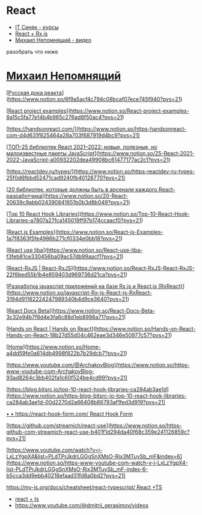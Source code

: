 # React

- [IT Синяк - курсы](https://www.youtube.com/@it-sin9k/playlists)
- [React + Rx.js](https://habr.com/ru/post/251835/)
- [Михаил Непомнящий - видео](https://www.youtube.com/@mishanep/videos)

разобрать что ниже

# [Михаил Непомнящий](https://www.youtube.com/@mishanep/videos)

[[Русская дока реакта](https://reactdev.ru/handbook/tutorial/#setup-option-2-local-development-environment)](https://www.notion.so/6f9a5acf4c794c08bcaf07ece745f940?pvs=21)

[[React project examples](https://reactjsexample.com/)](https://www.notion.so/React-project-examples-8a15c5fa77e14b4b965c276ad8f50ac4?pvs=21)

[https://handsonreact.com/](https://www.notion.so/https-handsonreact-com-d4d631f825464a28a703f687919d4bc9?pvs=21)

[[ТОП-25 библиотек React 2021–2022: новые, полезные, но малоизвестные пакеты JavaScript](https://medium.com/nuances-of-programming/%D1%82%D0%BE%D0%BF-25-%D0%B1%D0%B8%D0%B1%D0%BB%D0%B8%D0%BE%D1%82%D0%B5%D0%BA-react-2021-2022-%D0%BD%D0%BE%D0%B2%D1%8B%D0%B5-%D0%BF%D0%BE%D0%BB%D0%B5%D0%B7%D0%BD%D1%8B%D0%B5-%D0%BD%D0%BE-%D0%BC%D0%B0%D0%BB%D0%BE%D0%B8%D0%B7%D0%B2%D0%B5%D1%81%D1%82%D0%BD%D1%8B%D0%B5-%D0%BF%D0%B0%D0%BA%D0%B5%D1%82%D1%8B-javascript-9e7bd71080f6)](https://www.notion.so/25-React-2021-2022-JavaScript-a00932202dea49908bc61477177ac2c1?pvs=21)

[https://reactdev.ru/types/](https://www.notion.so/https-reactdev-ru-types-25f0d6fbbd52471cad9240fb40128770?pvs=21)

[[20 библиотек, которые должны быть в арсенале каждого React-разработчика](https://highload.today/20-bibliotek-kotorye-dolzhny-byt-v-arsenale-kazhdogo-react-razrabotchika/)](https://www.notion.so/20-React-20639c9abb024390841651b0b3d8b049?pvs=21)

[[Top 10 React Hook Libraries](https://blog.bitsrc.io/top-10-react-hook-libraries-ca284ab3ae1d)](https://www.notion.so/Top-10-React-Hook-Libraries-a7807a27fca145019ff97b174ccaacf0?pvs=21)

[[React.js Examples](https://reactjsexample.com/)](https://www.notion.so/React-js-Examples-1a7f8363f5fe4986b271cf0334e0bb18?pvs=21)

[[React use liba](https://github.com/streamich/react-use)](https://www.notion.so/React-use-liba-f3feb81ce330456ba09ac57db99aacf1?pvs=21)

[[React-RxJS | React-RxJS](https://react-rxjs.org/)](https://www.notion.so/React-RxJS-React-RxJS-22f6bed55b1b4e859403d969736d21ca?pvs=21)

[[Разработка javascript приложений на базе Rx.js и React.js (RxReact)](https://habr.com/ru/post/251835/)](https://www.notion.so/javascript-Rx-js-React-js-RxReact-3194d91162224247989340b4d9ce3640?pvs=21)

[[React Docs Beta](https://beta.reactjs.org/)](https://www.notion.so/React-Docs-Beta-3c32e94b7f8d4e3fa6c88d1eb8998a71?pvs=21)

[[Hands on React | Hands on React](https://handsonreact.com/)](https://www.notion.so/Hands-on-React-Hands-on-React-18b27d55d04c462eae3d346e50977c57?pvs=21)

[[Home](https://react-hook-form.com/)](https://www.notion.so/Home-a4dd59fe0a614db4998f822b7b29dcb7?pvs=21)

[https://www.youtube.com/@ArchakovBlog](https://www.notion.so/https-www-youtube-com-ArchakovBlog-93ad8264c3bb402fa1c60f524be4cd99?pvs=21)

[https://blog.bitsrc.io/top-10-react-hook-libraries-ca284ab3ae1d](https://www.notion.so/https-blog-bitsrc-io-top-10-react-hook-libraries-ca284ab3ae1d-00d2270d2a66408b86793af1fed3d919?pvs=21)

[• 
• https://react-hook-form.com/ React Hook Form](https://www.notion.so/https-react-hook-form-com-React-Hook-Form-a28dda4cb2d84a3b9ea7fcc9bc27542a?pvs=21)

[https://github.com/streamich/react-use](https://www.notion.so/https-github-com-streamich-react-use-b401f1d294da40f68c359e241126859c?pvs=21)

[https://www.youtube.com/watch?v=j-LxLzYgpX4&list=PLdTPrJkdrLGGgSnXMsO-Rix3MTuySb_mF&index=6](https://www.notion.so/https-www-youtube-com-watch-v-j-LxLzYgpX4-list-PLdTPrJkdrLGGgSnXMsO-Rix3MTuySb_mF-index-6-b5cca3dd9ebb40218efaad31fd8a0bd2?pvs=21)

[https://my-js.org/docs/cheatsheet/react-typescript/ ](https://www.notion.so/https-my-js-org-docs-cheatsheet-react-typescript-269bfa6b2a17445c83b03ea8487acf02?pvs=21)
[React +TS](https://my-js.org/docs/cheatsheet/react-typescript/)
- [react + ts ](https://www.youtube.com/watch?v=j-LxLzYgpX4&list=PLdTPrJkdrLGGgSnXMsO-Rix3MTuySb_mF&index=6)
- https://www.youtube.com/@dmitrii_gerasimov/videos
